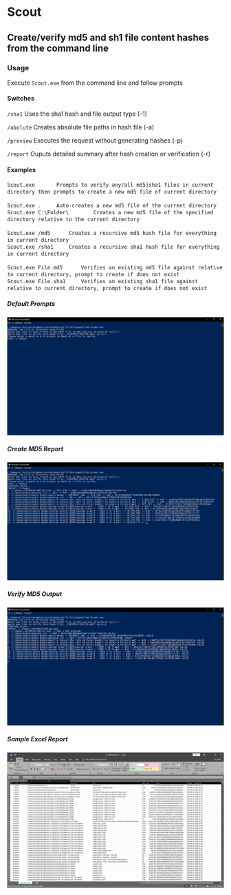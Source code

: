 # Scout

## Create/verify md5 and sh1 file content hashes from the command line



### Usage

Execute `Scout.exe` from the command line and follow prompts

#### Switches

`/sha1`	Uses the sha1 hash and file output type (-1)

`/abolute` Creates absolute file paths in hash file (-a)

`/preview` Executes the request without generating hashes (-p)

`/report` Ouputs detailed summary after hash creation or verification (-r)

#### Examples

```
Scout.exe		Prompts to verify any/all md5|sha1 files in current directory then prompts to create a new md5 file of current directory

Scout.exe .		Auto-creates a new md5 file of the current directory
Scout.exe C:\Folder\		Creates a new md5 file of the specified directory relative to the current directory

Scout.exe /md5		Creates a recursive md5 hash file for everything in current directory
Scout.exe /sha1		Creates a recursive sha1 hash file for everything in current directory

Scout.exe File.md5		Verifies an existing md5 file against relative to current directory, prompt to create if does not exist
Scout.exe File.sha1		Verifies an existing sha1 file against relative to current directory, prompt to create if does not exist
```

##### Default Prompts
![Start](./1-Start.png)

##### Create MD5 Report
![Create MD5](./2-Create.png)

##### Verify MD5 Output
![Verify MD5](./3-Verify.png)

##### Sample Excel Report
![Excel Report](./4-Report.png)
